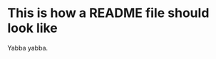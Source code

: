 This is how a README file should look like
==========================================

Yabba yabba.
